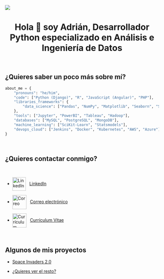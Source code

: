 <img src="https://github.com/adrianlardies/adrianlardies/blob/master/hello.svg"/>

<h1 align="center">Hola 👋 soy Adrián, Desarrollador Python especializado en Análisis e Ingeniería de Datos</h1>


<br>

## ¿Quieres saber un poco más sobre mí?

```python
about_me = {
    "pronouns": "he/him",
    "code": ["Python (Django)", "R", "JavaScript (Angular)", "PHP"],
    "libraries_frameworks": {
        "data_science": ["Pandas", "NumPy", "Matplotlib", "Seaborn", "SciPy", "Plotly", "Spark"],
    },
    "tools": ["Jupyter", "PowerBI", "Tableau", "Hadoop"],
    "databases": ["MySQL", "PostgreSQL", "MongoDB"],
    "machine_learning": ["SciKit-Learn", "Statsmodels"],
    "devops_cloud": ["Jenkins", "Docker", "Kubernetes", "AWS", "Azure"],
}
```

</br>

## ¿Quieres contactar conmigo?

<br>

* <img align="center" alt="LinkedIn" width="44px" src="https://github.com/adrianlardies/adrianlardies/blob/master/linkedin.svg" />&nbsp;&nbsp;
  <a href="https://www.linkedin.com/in/adrianlardies/">LinkedIn</a>

* <img align="center" alt="Correo" width="46px" src="https://github.com/adrianlardies/adrianlardies/blob/master/mail.svg" />&nbsp;&nbsp;
  <a href="mailto:adrian.lardies@gmail.com">Correo electrónico</a>

* <img align="center" alt="Currículum" width="46px" src="https://github.com/adrianlardies/adrianlardies/blob/master/icon_cv.png" />&nbsp;&nbsp;
  <a href="https://github.com/adrianlardies/adrian-lardies-profile/raw/master/cv_adrian.pdf">Currículum Vitae</a>

<br>

## Algunos de mis proyectos

* [Space Invaders 2.0](https://github.com/adrianlardies/Space-Invaders-en-Python-con-Pygame "App del clásico juego Space Invaders con un toque fresco y renovado")

* [¿Quieres ver el resto?](https://github.com/adrianlardies?tab=repositories "Repositorio de GitHub")
